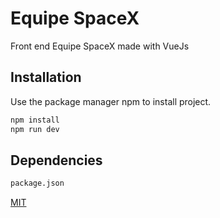 # Equipe SpaceX

Front end Equipe SpaceX made with VueJs

## Installation

Use the package manager npm to install project.

```bash
npm install
npm run dev
```

## Dependencies

```bash
package.json
```

[MIT](https://choosealicense.com/licenses/mit/)